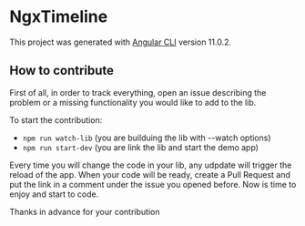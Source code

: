 # NgxTimeline

This project was generated with [Angular CLI](https://github.com/angular/angular-cli) version 11.0.2.

## How to contribute
First of all, in order to track everything, open an issue describing the problem or a missing functionality you would like to add to the lib.

To start the contribution:
- `npm run watch-lib` (you are builduing the lib with --watch options)
- `npm run start-dev` (you are link the lib and start the demo app)

Every time you will change the code in your lib, any udpdate will trigger the reload of the app.
When your code will be ready, create a Pull Request and put the link in a comment under the issue you opened before.
Now is time to enjoy and start to code.

Thanks in advance for your contribution
